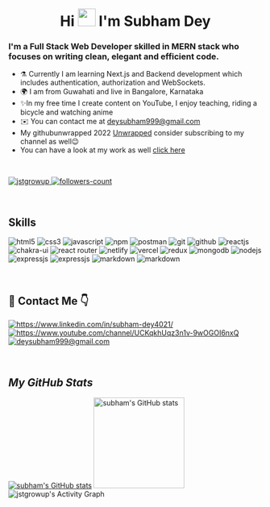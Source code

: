 <!----------------------------------- Heading Section ------------------------------------>
<h1 align="center">
    Hi
    <img src="https://media.giphy.com/media/hvRJCLFzcasrR4ia7z/giphy.gif" width="35">
    I'm Subham Dey
   
</h1>



<!----------------------------------- About Section ------------------------------------>

<!--<img align="right" alt="coding" width="400" src="https://www.proofhub.com/wp-content/uploads/2020/08/Web-Developer.gif">-->
<h3>
    I'm a Full Stack Web Developer skilled in MERN stack who focuses on writing clean, elegant and efficient code.
</h3>

- ⚗️ Currently I am learning Next.js and Backend development which includes authentication, authorization and WebSockets.
- 🌍 I am from Guwahati and live in Bangalore, Karnataka
- ✨In my free time I create content on YouTube, I enjoy teaching, riding a bicycle and watching anime   
- ✉️ You can contact me at [deysubham999@gmail.com](mailto:deysubham999@gmail.com)
- My githubunwrapped 2022 [Unwrapped](https://youtu.be/WDMZ3hzPaok) consider subscribing to my channel as well😉
- You can have a look at my work as well [click here](https://jstgrowup.github.io/subham.github.io/) 
<br>
<!----------------------------------- Profile View Section ------------------------------------>
<p align="left">
    <a href="https://github.com/jstgrowup">
        <img src="https://komarev.com/ghpvc/?username=jstgrowup&label=Profile%20views&color=0e75b6&style=flat" alt="jstgrowup" />
    </a>
    <a href="https://github.com/jstgrowup?tab=followers">
        <img src="https://img.shields.io/github/followers/jstgrowup?label=Followers&style=social" alt="followers-count">
    </a>
</p>
<br>
<!----------------------------------- Tech Stack Section ------------------------------------>
<h2>Skills</h2>

<p>
    <img src="https://img.shields.io/badge/HTML5-E34F26?style=for-the-badge&logo=html5&logoColor=white" alt="html5" />
    <img src="https://img.shields.io/badge/CSS3-1572B6?style=for-the-badge&logo=css3&logoColor=white" alt="css3" />
    <img src="https://img.shields.io/badge/JavaScript-323330?style=for-the-badge&logo=javascript&logoColor=F7DF1E" alt="javascript" />
    <img src="https://img.shields.io/badge/npm-CB3837?style=for-the-badge&logo=npm&logoColor=white" alt="npm" />
    <img src="https://img.shields.io/badge/Postman-FF6C37?style=for-the-badge&logo=Postman&logoColor=white" alt="postman" />
    <img src="https://img.shields.io/badge/Git-f44d27?style=for-the-badge&logo=git&logoColor=white" alt="git" />
    <img src="https://img.shields.io/badge/GitHub-100000?style=for-the-badge&logo=github&logoColor=white" alt="github" />
    <img src="https://img.shields.io/badge/React-20232A?style=for-the-badge&logo=react&logoColor=61DAFB" alt="reactjs" />
    <img src="https://img.shields.io/badge/Chakra%20UI-3bc7bd?style=for-the-badge&logo=chakraui&logoColor=white" alt="chakra-ui" />
    <img src="https://img.shields.io/badge/React_Router-CA4245?style=for-the-badge&logo=react-router&logoColor=white" alt="react router"> 
    <img src="https://img.shields.io/badge/netlify-%23000000.svg?style=for-the-badge&logo=netlify&logoColor=#00C7B7" alt ="netlify">
    <img src="https://img.shields.io/badge/Vercel-000000?style=for-the-badge&logo=Vercel&logoColor=white" alt="vercel">
    <img src="https://img.shields.io/badge/Redux-593D88?style=for-the-badge&logo=redux&logoColor=white" alt="redux" />
    <img src="https://img.shields.io/badge/MongoDB-4EA94B?style=for-the-badge&logo=mongodb&logoColor=white" alt="mongodb" />
    <img src="https://img.shields.io/badge/Node.js-339933?style=for-the-badge&logo=nodedotjs&logoColor=white" alt="nodejs" />
    <img src="https://img.shields.io/badge/Express.js-000000?style=for-the-badge&logo=express&logoColor=white" alt="expressjs" />
    <img src="https://img.shields.io/badge/Next.js-000000?style=for-the-badge&logo=nextjs&logoColor=white" alt="expressjs" />
    <img src="https://img.shields.io/badge/markdown-%23000000.svg?style=for-the-badge&logo=markdown&logoColor=white" alt="markdown"/>
    <img src="https://img.shields.io/badge/Babel-F9DC3e?style=for-the-badge&logo=babel&logoColor=black" alt="markdown"/>
    
    
   </p>

<br>
<!----------------------------------- Project Section ------------------------------------>
<!----------------------------------- Social Media Links Section ------------------------------------>
<h2>📩 Contact Me 👇</h2>
<p align="left">
    <a href="https://www.linkedin.com/in/subham-dey4021/">
        <img align="center" src="https://img.shields.io/badge/LinkedIn-0077B5?style=for-the-badge&logo=linkedin&logoColor=white" alt="https://www.linkedin.com/in/subham-dey4021/" />
    </a>
    <a href="https://www.youtube.com/channel/UCKqkhUqz3n1v-9wOGOI6nxQ">
        <img align="center" src="https://img.shields.io/youtube/channel/views/UCKqkhUqz3n1v-9wOGOI6nxQ?style=for-the-badge&logo=youtube&logoColor=red" alt="https://www.youtube.com/channel/UCKqkhUqz3n1v-9wOGOI6nxQ" />
    </a>
   <a title="deysubham999@gmail.com" href="mailto:deysubham999@gmail.com">
        <img align="center" src="https://img.shields.io/badge/Gmail-D14836?style=for-the-badge&logo=gmail&logoColor=white" alt="deysubham999@gmail.com" />
    </a>
</p>
<br>
<!----------------------------------- GitHub Stats Section ------------------------------------>

<h2><i>My GitHub Stats</i></h2>

<p>
<!--     https://github-readme-stats.vercel.app/api/top-langs/?username={username} -->
    <a href="http://www.github.com/jstgrowup"><img src="https://github-readme-stats.vercel.app/api/top-langs/?username=jstgrowup" alt="subham's GitHub stats"/></a>
    <a href="http://www.github.com/jstgrowup"><img src="https://github-readme-streak-stats.herokuapp.com/?user=jstgrowup&stroke=ffffff&background=000000&ring=0891b2&fire=0891b2&currStreakNum=ffffff&currStreakLabel=0891b2&sideNums=ffffff&sideLabels=ffffff&dates=ffffff&hide_border=true" alt="subham's GitHub stats" height="180px"/></a>
<!--    <a href="https://github.com/jstgrowup" align="left"><img src="https://github-readme-stats.vercel.app/api/top-langs/?username=jstgrowup&langs_count=10&title_color=0891b2&text_color=ffffff&icon_color=0891b2&bg_color=000000&hide_border=true&locale=en&custom_title=Top%20%Languages" alt="Top Languages" /></a> -->
<br>
<img alt="jstgrowup's Activity Graph" src="https://github-readme-activity-graph.cyclic.app/graph?username=jstgrowup&theme=dark" />







